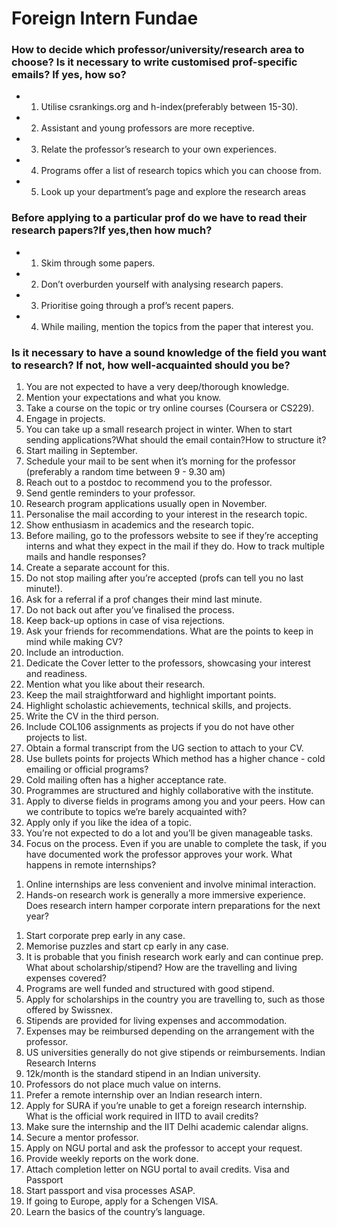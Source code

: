 # Foreign Intern Fundae
### How to decide which professor/university/research area to choose? Is it necessary to write customised prof-specific emails? If yes, how so?
- 1. Utilise csrankings.org and h-index(preferably between 15-30).
- 2. Assistant and young professors are more receptive.
- 3. Relate the professor’s research to your own experiences.
- 4. Programs offer a list of research topics which you can choose from.
- 5. Look up your department’s page and explore the research areas
### Before applying to a particular prof do we have to read their research papers?If yes,then how much?
- 1. Skim through some papers.
- 2. Don’t overburden yourself with analysing research papers.
- 3. Prioritise going through a prof’s recent papers.
- 4. While mailing, mention the topics from the paper that interest you.
### Is it necessary to have a sound knowledge of the field you want to research? If not, how well-acquainted should you be?
1. You are not expected to have a very deep/thorough knowledge.
2. Mention your expectations and what you know.
3. Take a course on the topic or try online courses (Coursera or CS229).
4. Engage in projects.
5. You can take up a small research project in winter.
When to start sending applications?What should
the email contain?How to structure it?
1. Start mailing in September.
2. Schedule your mail to be sent when it’s morning for the professor (preferably a
random time between 9 - 9.30 am)
3. Reach out to a postdoc to recommend you to the professor.
4. Send gentle reminders to your professor.
5. Research program applications usually open in November.
6. Personalise the mail according to your interest in the research topic.
7. Show enthusiasm in academics and the research topic.
8. Before mailing, go to the professors website to see if they’re accepting interns and
what they expect in the mail if they do.
How to track multiple mails and handle responses?
1. Create a separate account for this.
2. Do not stop mailing after you’re accepted (profs can tell you no last minute!).
3. Ask for a referral if a prof changes their mind last minute.
4. Do not back out after you’ve finalised the process.
5. Keep back-up options in case of visa rejections.
6. Ask your friends for recommendations.
What are the points to keep in mind while making
CV?
1. Include an introduction.
2. Dedicate the Cover letter to the professors, showcasing your interest and readiness.
3. Mention what you like about their research.
4. Keep the mail straightforward and highlight important points.
5. Highlight scholastic achievements, technical skills, and projects.
6. Write the CV in the third person.
7. Include COL106 assignments as projects if you do not have other projects to list.
8. Obtain a formal transcript from the UG section to attach to your CV.
9. Use bullets points for projects
Which method has a higher chance - cold emailing
or official programs?
1. Cold mailing often has a higher acceptance rate.
2. Programmes are structured and highly collaborative with the institute.
3. Apply to diverse fields in programs among you and your peers.
How can we contribute to topics we’re barely
acquainted with?
1. Apply only if you like the idea of a topic.
2. You’re not expected to do a lot and you’ll be given manageable tasks.
3. Focus on the process. Even if you are unable to complete the task, if you have
documented work the professor approves your work.
What happens in remote internships?
1) Online internships are less convenient and involve minimal interaction.
2) Hands-on research work is generally a more immersive experience.
Does research intern hamper corporate intern
preparations for the next year?
1. Start corporate prep early in any case.
2. Memorise puzzles and start cp early in any case.
3. It is probable that you finish research work early and can continue prep.
What about scholarship/stipend? How are the
travelling and living expenses covered?
1. Programs are well funded and structured with good stipend.
2. Apply for scholarships in the country you are travelling to, such as those offered by
Swissnex.
3. Stipends are provided for living expenses and accommodation.
4. Expenses may be reimbursed depending on the arrangement with the professor.
5. US universities generally do not give stipends or reimbursements.
Indian Research Interns
1. 12k/month is the standard stipend in an Indian university.
2. Professors do not place much value on interns.
3. Prefer a remote internship over an Indian research intern.
4. Apply for SURA if you’re unable to get a foreign research internship.
What is the official work required in IITD to avail
credits?
1. Make sure the internship and the IIT Delhi academic calendar aligns.
2. Secure a mentor professor.
3. Apply on NGU portal and ask the professor to accept your request.
4. Provide weekly reports on the work done.
5. Attach completion letter on NGU portal to avail credits.
Visa and Passport
1. Start passport and visa processes ASAP.
2. If going to Europe, apply for a Schengen VISA.
3. Learn the basics of the country’s language.
